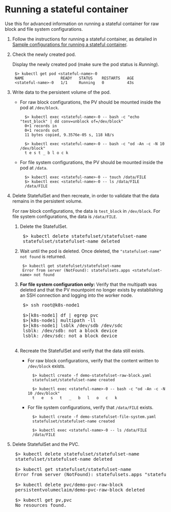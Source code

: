 # Running a stateful container

Use this for advanced information on running a stateful container for raw block and file system configurations.

1. Follow the instructions for running a stateful container, as detailed in [Sample configurations for running a stateful container](../content/using/csi_ug_using_sample.md).
2. Check the newly created pod.

    Display the newly created pod (make sure the pod status is _Running_).
    
        $> kubectl get pod <stateful-name>-0
        NAME                READY   STATUS    RESTARTS   AGE
        <stateful-name>-0   1/1     Running   0          43s  
3. Write data to the persistent volume of the pod.

    - For raw block configurations, the PV should be mounted inside the pod at `/dev/block`.
        
            $> kubectl exec <stateful-name>-0 -- bash -c "echo "test_block" | dd conv=unblock of=/dev/block"
            0+1 records in
            0+1 records out
            11 bytes copied, 9.3576e-05 s, 118 kB/s
                
            $> kubectl exec <stateful-name>-0 -- bash -c "od -An -c -N 10 /dev/block"
            t e s t _ b l o c k

    - For file system configurations, the PV should be mounted inside the pod at `/data`.

            $> kubectl exec <stateful-name>-0 -- touch /data/FILE
            $> kubectl exec <stateful-name>-0 -- ls /data/FILE
            /data/FILE
4. Delete StatefulSet and then recreate, in order to validate that the data remains in the persistent volume.
    
    For raw block configurations, the data is `test_block` in `/dev/block`. For file system configurations, the data is `/data/FILE`.
    1. Delete the StatefulSet.
        <pre>
        $> kubectl delete statefulset/statefulset-name
        statefulset/statefulset-name deleted
    2. Wait until the pod is deleted. Once deleted, the `"statefulset-name" not found` is returned.
           
            $> kubectl get statefulset/statefulset-name
            Error from server (NotFound): statefulsets.apps <statefulset-name> not found

    3. **For file system configuration only:** Verify that the multipath was deleted and that the PV mountpoint no longer exists by establishing an SSH connection and logging into the worker node.
          
        <pre>
        $> ssh root@k8s-node1
            
        $>[k8s-node1] df | egrep pvc
        $>[k8s-node1] multipath -ll
        $>[k8s-node1] lsblk /dev/sdb /dev/sdc
        lsblk: /dev/sdb: not a block device
        lsblk: /dev/sdc: not a block device

    4. Recreate the StatefulSet and verify that the data still exists.

        - For raw block configurations, verify that the content written to `/dev/block` exists.
            
                $> kubectl create -f demo-statefulset-raw-block.yaml
                statefulset/statefulset-name created
                    
                $> kubectl exec <stateful-name>-0 -- bash -c "od -An -c -N 10 /dev/block"
                t   e   s   t   _   b   l   o   c   k
    
        - For file system configurations, verify that `/data/FILE` exists.
            
                $> kubectl create -f demo-statefulset-file-system.yaml
                statefulset/statefulset-name created
                    
                $> kubectl exec <stateful-name>-0 -- ls /data/FILE
                /data/FILE
      
5. Delete StatefulSet and the PVC.
    <pre>
    $> kubectl delete statefulset/statefulset-name
    statefulset/statefulset-name deleted
        
    $> kubectl get statefulset/statefulset-name
    Error from server (NotFound): statefulsets.apps "statefulset-name" not found
        
    $> kubectl delete pvc/demo-pvc-raw-block
    persistentvolumeclaim/demo-pvc-raw-block deleted
        
    $> kubectl get pv,pvc
    No resources found.